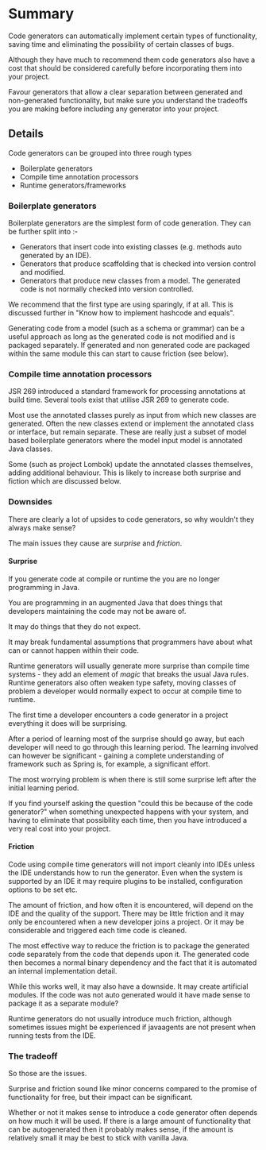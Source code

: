 # Summary

Code generators can automatically implement certain types of functionality, saving time and eliminating the possibility of certain classes of bugs.

Although they have much to recommend them code generators also have a cost that should be considered carefully before incorporating them into your project. 

Favour generators that allow a clear separation between generated and non-generated functionality, but make sure you understand the tradeoffs you are making before including any generator into your project.

## Details

Code generators can be grouped into three rough types

* Boilerplate generators
* Compile time annotation processors
* Runtime generators/frameworks

### Boilerplate generators

Boilerplate generators are the simplest form of code generation. They can be further split into :-

* Generators that insert code into existing classes (e.g. methods auto generated by an IDE).
* Generators that produce scaffolding that is checked into version control and modified.
* Generators that produce new classes from a model. The generated code is not normally checked into version controlled. 

We recommend that the first type are using sparingly, if at all. This is discussed further in "Know how to implement hashcode and equals".

Generating code from a model (such as a schema or grammar) can be a useful approach as long as the generated code is not modified and is packaged separately. If generated and non generated code are packaged within the same module this can start to cause friction (see below).

### Compile time annotation processors

JSR 269 introduced a standard framework for processing annotations at build time. Several tools exist that utilise JSR 269  to generate code.

Most use the annotated classes purely as input from which new classes are generated. Often the new classes extend or implement the annotated class or interface, but remain separate. These are really just a subset of model based boilerplate generators where the model input model is annotated Java classes. 

Some (such as project Lombok) update the annotated classes themselves, adding additional behaviour. This is likely to increase both surprise and fiction which are discussed below. 

### Downsides

There are clearly a lot of upsides to code generators, so why wouldn't they always make sense?

The main issues they cause are *surprise* and *friction*.

#### Surprise

If you generate code at compile or runtime the you are no longer programming in Java.

You are programming in an augmented Java that does things that developers maintaining the code may not be aware of.

It may do things that they do not expect. 

It may break fundamental assumptions that programmers have about what can or cannot happen within their code.

Runtime generators will usually generate more surprise than compile time systems - they add an element of *magic* that breaks the usual Java rules. Runtime generators also often weaken type safety, moving classes of problem a developer would normally expect to occur at compile time to runtime.

The first time a developer encounters a code generator in a project everything it does will be surprising. 

After a period of learning most of the surprise should go away, but each developer will need to go through this learning period. The learning involved can however be significant - gaining a complete understanding of framework such as Spring is, for example, a significant effort.

The most worrying problem is when there is still some surprise left after the initial learning period. 

If you find yourself asking the question "could this be because of the code generator?" when something unexpected happens with your system, and having to eliminate that possibility each time, then you have introduced a very real cost into your project.

#### Friction

Code using compile time generators will not import cleanly into IDEs unless the IDE understands how to run the generator. Even when the system is supported by an IDE it may require plugins to be installed, configuration options to be set etc.

The amount of friction, and how often it is encountered, will depend on the IDE and the quality of the support. There may be little friction and it may only be encountered when a new developer joins a project. Or it may be considerable and triggered each time code is cleaned.

The most effective way to reduce the friction is to package the generated code separately from the code that depends upon it. The generated code then becomes a normal binary dependency and the fact that it is automated an internal implementation detail.

While this works well, it may also have a downside. It may create artificial modules. If the code was not auto generated would it have made sense to package it as a separate module?

Runtime generators do not usually introduce much friction, although sometimes issues might be experienced if javaagents are not present when running tests from the IDE.

### The tradeoff

So those are the issues. 

Surprise and friction sound like minor concerns compared to the promise of functionality for free, but their impact can be significant. 

Whether or not it makes sense to introduce a code generator often depends on how much it will be used. If there is a large amount of functionality that can be autogenerated then it probably makes sense, if the amount is relatively small it may be best to stick with vanilla Java.


